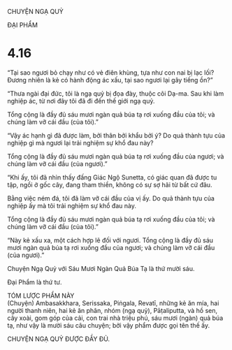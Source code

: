 CHUYỆN NGẠ QUỶ

ĐẠI PHẨM

# 4.16

“Tại sao ngươi bỏ chạy như có vẻ điên khùng, tựa như con nai bị lạc lối? Đương nhiên là kẻ có hành động ác xấu, tại sao ngươi lại gây tiếng ồn?”

“Thưa ngài đại đức, tôi là ngạ quỷ bị đọa đày, thuộc cõi Dạ-ma. Sau khi làm nghiệp ác, từ nơi đây tôi đã đi đến thế giới ngạ quỷ.

Tổng cộng là đầy đủ sáu mươi ngàn quả búa tạ rơi xuống đầu của tôi; và chúng làm vỡ cái đầu (của tôi).”

“Vậy ác hạnh gì đã được làm, bởi thân bởi khẩu bởi ý? Do quả thành tựu của nghiệp gì mà ngươi lại trải nghiệm sự khổ đau này?

Tổng cộng là đầy đủ sáu mươi ngàn quả búa tạ rơi xuống đầu của ngươi; và chúng làm vỡ cái đầu (của ngươi).”

“Khi ấy, tôi đã nhìn thấy đấng Giác Ngộ Sunetta, có giác quan đã được tu tập, ngồi ở gốc cây, đang tham thiền, không có sự sợ hãi từ bất cứ đâu.

Bằng việc ném đá, tôi đã làm vỡ cái đầu của vị ấy. Do quả thành tựu của nghiệp ấy mà tôi trải nghiệm sự khổ đau này.

Tổng cộng là đầy đủ sáu mươi ngàn quả búa tạ rơi xuống đầu của tôi; và chúng làm vỡ cái đầu (của tôi).”

“Này kẻ xấu xa, một cách hợp lẽ đối với ngươi. Tổng cộng là đầy đủ sáu mươi ngàn quả búa tạ rơi xuống đầu của ngươi; và chúng làm vỡ cái đầu (của ngươi).”

Chuyện Ngạ Quỷ với Sáu Mươi Ngàn Quả Búa Tạ là thứ mười sáu.

Đại Phẩm là thứ tư.

TÓM LƯỢC PHẨM NÀY  
(Chuyện) Ambasakkhara, Serissaka, Piṅgala, Revatī, những kẻ ăn mía, hai người thanh niên, hai kẻ ăn phân, nhóm (ngạ quỷ), Pāṭaliputta, và hồ sen, cây xoài, gom góp của cải, con trai nhà triệu phú, sáu mươi (ngàn) quả búa tạ, như vậy là mười sáu câu chuyện; bởi vậy phẩm được gọi tên thế ấy.

CHUYỆN NGẠ QUỶ ĐƯỢC ĐẦY ĐỦ.
